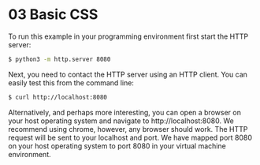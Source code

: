 # 03 Basic CSS

To run this example in your programming environment first start the
HTTP server:

```bash
$ python3 -m http.server 8080
```

Next, you need to contact the HTTP server using an HTTP client. You
can easily test this from the command line:

```bash
$ curl http://localhost:8080
```

Alternatively, and perhaps more interesting, you can open a browser on
your host operating system and navigate to http://localhost:8080. We
recommend using chrome, however, any browser should work. The HTTP
request will be sent to your localhost and port. We have mapped port
8080 on your host operating system to port 8080 in your virtual
machine environment.
